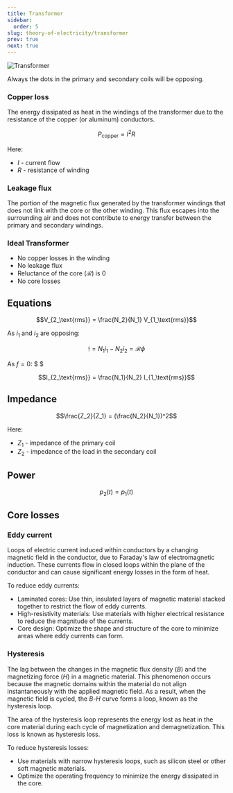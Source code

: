 ```yaml
---
title: Transformer
sidebar:
  order: 5
slug: theory-of-electricity/transformer
prev: true
next: true
---
```


![Transformer](/images/theory-of-electricity/transformer.jpg)

Always the dots in the primary and secondary coils will be opposing.

### Copper loss

The energy dissipated as heat in the windings of the transformer due to the resistance of the copper (or aluminum) conductors.

```math
P_\text{copper} = I^2 R
```

Here:
- $I$ - current flow
- $R$ - resistance of winding

### Leakage flux

The portion of the magnetic flux generated by the transformer windings that does not link with the core or the other winding. This flux escapes into the surrounding air and does not contribute to energy transfer between the primary and secondary windings.

### Ideal Transformer

- No copper losses in the winding
- No leakage flux
- Reluctance of the core ($\mathcal{R}$) is 0
- No core losses

## Equations
```math
V_{2_\text{rms}} = \frac{N_2}{N_1} V_{1_\text{rms}}
```

As $i_1$ and $i_2$ are opposing:

```math
\mathfrak{f} = N_1i_1 - N_2i_2 = \mathcal{R}\phi
```

As $f=0$: $ $

```math
I_{2_\text{rms}} = \frac{N_1}{N_2} I_{1_\text{rms}}
```

## Impedance

```math
\frac{Z_2}{Z_1} = (\frac{N_2}{N_1})^2
```

Here:
- $Z_1$ - impedance of the primary coil
- $Z_2$ - impedance of the load in the secondary coil


## Power

```math
p_2(t) = p_1(t)
```

## Core losses

### Eddy current

Loops of electric current induced within conductors by a changing magnetic field in the conductor, due to Faraday's law of electromagnetic induction. These currents flow in closed loops within the plane of the conductor and can cause significant energy losses in the form of heat.

To reduce eddy currents:
- Laminated cores: Use thin, insulated layers of magnetic material stacked together to restrict the flow of eddy currents.
- High-resistivity materials: Use materials with higher electrical resistance to reduce the magnitude of the currents.
- Core design: Optimize the shape and structure of the core to minimize areas where eddy currents can form.

### Hysteresis

The lag between the changes in the magnetic flux density ($B$) and the magnetizing force ($H$) in a magnetic material. This phenomenon occurs because the magnetic domains within the material do not align instantaneously with the applied magnetic field. As a result, when the magnetic field is cycled, the $B$-$H$ curve forms a loop, known as the hysteresis loop.

The area of the hysteresis loop represents the energy lost as heat in the core material during each cycle of magnetization and demagnetization. This loss is known as hysteresis loss.

To reduce hysteresis losses:
- Use materials with narrow hysteresis loops, such as silicon steel or other soft magnetic materials.
- Optimize the operating frequency to minimize the energy dissipated in the core.
